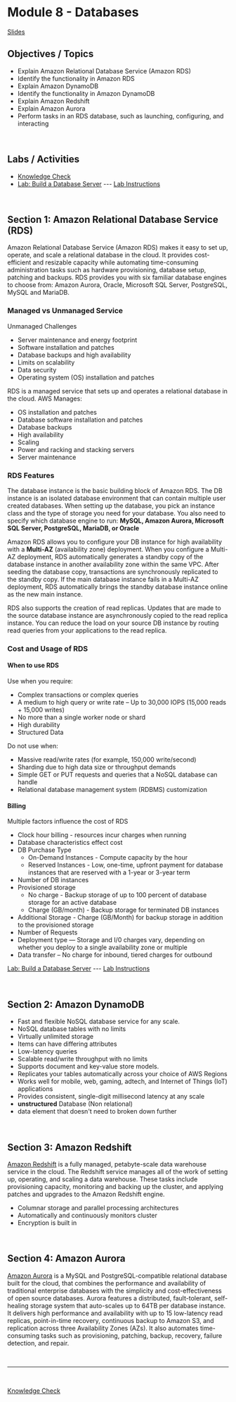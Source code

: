 # Module 8 - Databases

[Slides](https://www.solarwindsmsp.com/blog/aes-256-encryption-algorithm)

## Objectives / Topics

- Explain Amazon Relational Database Service (Amazon RDS)
- Identify the functionality in Amazon RDS
- Explain Amazon DynamoDB
- Identify the functionality in Amazon DynamoDB
- Explain Amazon Redshift
- Explain Amazon Aurora
- Perform tasks in an RDS database, such as launching, configuring, and interacting

<br/>

## Labs / Activities

- [Knowledge Check](https://www.aws.training/Details/Curriculum?transcriptid=-NscDQNnt0KwQEi-zYfB8Q2&id=43078#modules)
- [Lab: Build a Database Server](https://labs.vocareum.com/main/main.php) --- [Lab Instructions](http://d8rg5deuq9171.cloudfront.net/handouts/Vocareum%20scripts/Lab%205%20-%20RDS.pdf)

<br/>

## Section 1: Amazon Relational Database Service (RDS)

Amazon Relational Database Service (Amazon RDS) makes it easy to set up, operate, and scale a relational database in the cloud. It provides cost-efficient and resizable capacity while automating time-consuming administration tasks such as hardware provisioning, database setup, patching and backups. RDS provides you with six familiar database engines to choose from: Amazon Aurora, Oracle, Microsoft SQL Server, PostgreSQL, MySQL and MariaDB.

### **Managed vs Unmanaged Service**

Unmanaged Challenges

- Server maintenance and energy footprint
- Software installation and patches
- Database backups and high availability
- Limits on scalability
- Data security
- Operating system (OS) installation and patches

RDS is a managed service that sets up and operates a relational database in the cloud. AWS Manages:

- OS installation and patches
- Database software installation and patches
- Database backups
- High availability
- Scaling
- Power and racking and stacking servers
- Server maintenance

### **RDS Features**

The database instance is the basic building block of Amazon RDS. The DB instance is an isolated database environment that can contain multiple user created databases. When setting up the database, you pick an instance class and the type of storage you need for your database. You also need to specify which database engine to run: **MySQL, Amazon Aurora, Microsoft SQL Server, PostgreSQL, MariaDB, or Oracle**

Amazon RDS allows you to configure your DB instance for high availability with a **Multi-AZ** (availability zone) deployment. When you configure a Multi-AZ deployment, RDS automatically generates a standby copy of the database instance in another availability zone within the same VPC. After seeding the database copy, transactions are synchronously replicated to the standby copy. If the main database instance fails in a Multi-AZ deployment, RDS automatically brings the standby database instance online as the new main instance.

RDS also supports the creation of read replicas. Updates that are made to the source database instance are asynchronously copied to the read replica instance. You can reduce the load on your source DB instance by routing read queries from your applications to the read replica.

### **Cost and Usage of RDS**

#### When to use RDS

Use when you require:

- Complex transactions or complex queries
- A medium to high query or write rate – Up to 30,000 IOPS (15,000 reads + 15,000 writes)
- No more than a single worker node or shard
- High durability
- Structured Data

Do not use when:

- Massive read/write rates (for example, 150,000 write/second)
- Sharding due to high data size or throughput demands
- Simple GET or PUT requests and queries that a NoSQL database can handle
- Relational database management system (RDBMS) customization

#### Billing

Multiple factors influence the cost of RDS

- Clock hour billing - resources incur charges when running
- Database characteristics effect cost
- DB Purchase Type
  - On-Demand Instances - Compute capacity by the hour
  - Reserved Instances - Low, one-time, upfront payment for database instances that are reserved with a 1-year or 3-year term
- Number of DB instances
- Provisioned storage 
  - No charge - Backup storage of up to 100 percent of database storage for an active database
  - Charge (GB/month) - Backup storage for terminated DB instances
- Additional Storage - Charge (GB/Month) for backup storage in addition to the provisioned storage
- Number of Requests
- Deployment type — Storage and I/0 charges vary, depending on whether you deploy to a single availability zone or multiple
- Data transfer – No charge for inbound, tiered charges for outbound

[Lab: Build a Database Server](https://labs.vocareum.com/main/main.php) --- [Lab Instructions](http://d8rg5deuq9171.cloudfront.net/handouts/Vocareum%20scripts/Lab%205%20-%20RDS.pdf)

<br/>

## Section 2: Amazon DynamoDB

- Fast and flexible NoSQL database service for any scale.
- NoSQL database tables with no limits
- Virtually unlimited storage
- Items can have differing attributes
- Low-latency queries
- Scalable read/write throughput with no limits
- Supports document and key-value store models.
- Replicates your tables automatically across your choice of AWS Regions
- Works well for mobile, web, gaming, adtech, and Internet of Things (IoT) applications
- Provides consistent, single-digit millisecond latency at any scale
- **unstructured** Database (Non relational)
- data element that doesn't need to broken down further

<br/>

## Section 3: Amazon Redshift

[Amazon Redshift](https://aws.amazon.com/redshift/) is a fully managed, petabyte-scale data warehouse service in the cloud. The Redshift service manages all of the work of setting up, operating, and scaling a data warehouse. These tasks include provisioning capacity, monitoring and backing up the cluster, and applying patches and upgrades to the Amazon Redshift engine.

- Columnar storage and parallel processing architectures
- Automatically and continuously monitors cluster
- Encryption is built in

<br/>

## Section 4: Amazon Aurora

[Amazon Aurora](https://aws.amazon.com/rds/aurora/) is a MySQL and PostgreSQL-compatible relational database built for the cloud, that combines the performance and availability of traditional enterprise databases with the simplicity and cost-effectiveness of open source databases. Aurora features a distributed, fault-tolerant, self-healing storage system that auto-scales up to 64TB per database instance. It delivers high performance and availability with up to 15 low-latency read replicas, point-in-time recovery, continuous backup to Amazon S3, and replication across three Availability Zones (AZs). It also automates time-consuming tasks such as provisioning, patching, backup, recovery, failure detection, and repair.

<br/>

---

<br/>

[Knowledge Check](https://www.aws.training/Details/Curriculum?transcriptid=-NscDQNnt0KwQEi-zYfB8Q2&id=43078#modules)
